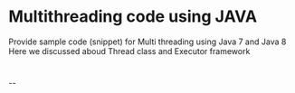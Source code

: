 # Multithreading code using JAVA
Provide sample code (snippet) for Multi threading using Java 7 and Java 8
Here we discussed aboud Thread class and Executor framework
#
--
